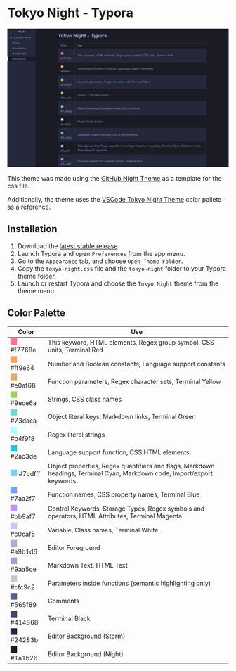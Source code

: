 # Tokyo Night - Typora

![Tokyo Night Typora Theme Screenshot](screenshot.png)

This theme was made using the [GitHub Night Theme](https://github.com/kinoute/typora-github-night-theme) as a template for the css file. 

Additionally, the theme uses the [VSCode Tokyo Night Theme](https://github.com/enkia/tokyo-night-vscode-theme) color pallete as a reference.

## Installation

1.  Download the [latest stable release](https://github.com/ahs718/TokyoNight-Typora/releases).
2.  Launch Typora and open `Preferences` from the app menu.
3.  Go to the `Appearance` tab, and choose `Open Theme Folder`.
4.  Copy the `tokyo-night.css` file and the `tokyo-night` folder to your Typora theme folder.
5.  Launch or restart Typora and choose the `Tokyo Night` theme from the theme menu.

## Color Palette

| Color                               | Use                                                                                                                     |
| ----------------------------------- | ----------------------------------------------------------------------------------------------------------------------- |
| ![f7768e](icons/f7768e.gif) #f7768e | This keyword, HTML elements, Regex group symbol, CSS units, Terminal Red                                                |
| ![ff9e64](icons/ff9e64.gif) #ff9e64 | Number and Boolean constants, Language support constants                                                                |
| ![e0af68](icons/e0af68.gif) #e0af68 | Function parameters, Regex character sets, Terminal Yellow                                                              |
| ![9ece6a](icons/9ece6a.gif) #9ece6a | Strings, CSS class names                                                                                                |
| ![73daca](icons/73daca.gif) #73daca | Object literal keys, Markdown links, Terminal Green                                                                     |
| ![b4f9f8](icons/b4f9f8.gif) #b4f9f8 | Regex literal strings                                                                                                   |
| ![2ac3de](icons/2ac3de.gif) #2ac3de | Language support function, CSS HTML elements                                                                            |
| ![7dcfff](icons/7cdfff.gif) #7cdfff | Object properties, Regex quantifiers and flags, Markdown headings, Terminal Cyan, Markdown code, Import/export keywords |
| ![7aa2f7](icons/7aa2f7.gif) #7aa2f7 | Function names, CSS property names, Terminal Blue                                                                       |
| ![bb9af7](icons/bb9af7.gif) #bb9af7 | Control Keywords, Storage Types, Regex symbols and operators, HTML Attributes, Terminal Magenta                         |
| ![c0caf5](icons/c0caf5.gif) #c0caf5 | Variable, Class names, Terminal White                                                                                   |
| ![a9b1d6](icons/a9b1d6.gif) #a9b1d6 | Editor Foreground                                                                                                       |
| ![9aa5ce](icons/9aa5ce.gif) #9aa5ce | Markdown Text, HTML Text                                                                                                |
| ![cfc9c2](icons/cfc9c2.gif) #cfc9c2 | Parameters inside functions (semantic highlighting only)                                                                |
| ![565f89](icons/565f89.gif) #565f89 | Comments                                                                                                                |
| ![414868](icons/414868.gif) #414868 | Terminal Black                                                                                                          |
| ![24283b](icons/24283b.gif) #24283b | Editor Background (Storm)                                                                                               |
| ![1a1b26](icons/1a1b26.gif) #1a1b26 | Editor Background (Night)                                                                                               |
